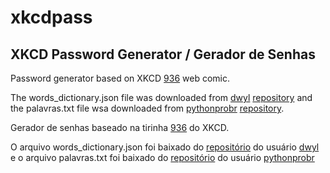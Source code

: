 # xkcdpass
## XKCD Password Generator / Gerador de Senhas

Password generator based on XKCD [936](https://xkcd.com/936/) web comic.

The words_dictionary.json file was downloaded from [dwyl](https://github.com/dwyl/) [repository](https://github.com/dwyl/english-words) and the palavras.txt file wsa downloaded from [pythonprobr](https://github.com/pythonprobr/) [repository](https://github.com/pythonprobr/palavras).

Gerador de senhas baseado na tirinha [936](https://xkcd.com/936/) do XKCD.

O arquivo words_dictionary.json foi baixado do [repositório](https://github.com/dwyl/english-words) do usuário [dwyl](https://github.com/dwyl/) e o arquivo palavras.txt foi baixado do [repositório](https://github.com/pythonprobr/palavras) do usuário [pythonprobr](https://github.com/pythonprobr/)
